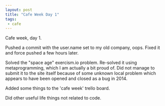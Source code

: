 ```yaml
---
layout: post
title: "Cafe Week Day 1"
tags:
 - cafe
---
```


Cafe week, day 1. 

Pushed a commit with the user.name set to my old company, oops. Fixed it and force pushed a few hours later. 

Solved the "space age" exercism.io problem. Re-solved it using metaprogramming, which I am actually a bit proud of. Did not manage to submit it to the site itself because of some unknown local problem which appears to have been opened and closed as a bug in 2014. 

Added some things to the 'cafe week' trello board.

Did other useful life things not related to code. 